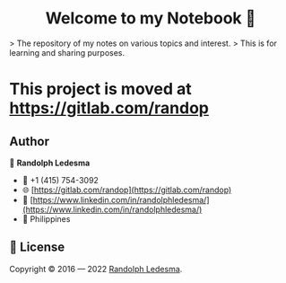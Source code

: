 <h1 align="center">Welcome to my Notebook 👋</h1>
> The repository of my notes on various topics and interest. 
> This is for learning and sharing purposes.

<h1>This project is moved at <a href="https://gitlab.com/randop">https://gitlab.com/randop</a></h1>

## Author

👤 **Randolph Ledesma**

* 📱 +1 (415) 754-3092
* 🌐 [https://gitlab.com/randop](https://gitlab.com/randop)
* 👷 [https://www.linkedin.com/in/randolphledesma/](https://www.linkedin.com/in/randolphledesma/)
* 📍 Philippines

## 📝 License

Copyright © 2016 — 2022 [Randolph Ledesma](https://gitlab.com/randop).
